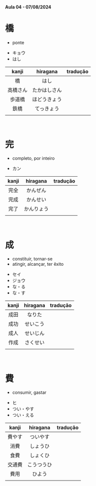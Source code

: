 #### Aula 04 - 07/08/2024


# 橋
- ponte

<ul><li>キョウ</li><li>はし</li></ul>

| kanji | hiragana | tradução |
|:---:|:---:|:---:|
| 橋 | はし |  |
| 高橋さん | たかはしさん |  |
| 歩道橋 | ほどうきょう |  |
| 鉄橋 | てっきょう |  |
|  |  |  |

<br>


# 完
- completo, por inteiro

- カン

| kanji | hiragana | tradução |
|:---:|:---:|:---:|
| 完全 | かんぜん |  |
| 完成 | かんせい |  |
| 完了 | かんりょう |  |
|  |  |  |

<br>


# 成
<ul><li>constituir, tornar-se</li><li>atingir, alcançar, ter êxito</li></ul>

<ul><li>セイ</li><li>ジョウ</li><li>な・る</li><li>な・す</li></ul>

| kanji | hiragana | tradução |
|:---:|:---:|:---:|
| 成田 | なりた |  |
| 成功 | せいこう |  |
| 成人 | せいじん |  |
| 作成 | さくせい |  |
|  |  |  |

<br>


# 費
- consumir, gastar

<ul><li>ヒ</li><li>つい・やす</li><li>つい・える</li></ul>

| kanji | hiragana | tradução |
|:---:|:---:|:---:|
| 費やす | ついやす |  |
| 消費 | しょうひ |  |
| 食費 | しょくひ |  |
| 交通費 | こうつうひ |  |
| 費用 | ひよう |  |
|  |  |  |